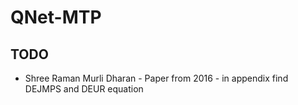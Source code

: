 # QNet-MTP


## TODO
- Shree Raman Murli Dharan - Paper from 2016 - in appendix find DEJMPS and DEUR equation